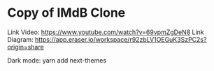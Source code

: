 # Copy of IMdB Clone

Link Video: https://www.youtube.com/watch?v=69vpmZgDeN8
Link Diagram: https://app.eraser.io/workspace/r92zbLV1OEGuK3SzPC2s?origin=share

Dark mode: yarn add next-themes